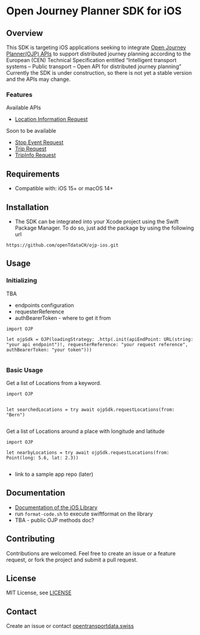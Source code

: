 # Open Journey Planner SDK for iOS

## Overview

This SDK is targeting iOS applications seeking to integrate [Open Journey Planner(OJP) APIs](https://opentdatach.github.io/ojp-ios/documentation/ojp/) to support distributed journey planning according to the European (CEN) Technical Specification entitled “Intelligent transport systems – Public transport – Open API for distributed journey planning”
Currently the SDK is under construction, so there is not yet a stable version and the APIs may change.

### Features

Available APIs
- [Location Information Request](https://opentransportdata.swiss/en/cookbook/location-information-service/)

Soon to be available
- [Stop 
Event Request](https://opentransportdata.swiss/en/cookbook/ojp-stopeventservice/)
- [Trip Request](https://opentransportdata.swiss/en/cookbook/ojptriprequest/)
- [TripInfo Request](https://opentransportdata.swiss/en/cookbook/ojptripinforequest/)

## Requirements

- Compatible with: iOS 15+ or macOS 14+

## Installation

- The SDK can be integrated into your Xcode project using the Swift Package Manager. To do so, just add the package by using the following url
```
https://github.com/openTdataCH/ojp-ios.git
```

## Usage

### Initializing
TBA
- endpoints configuration
- requesterReference
- authBearerToken - where to get it from

```
import OJP

let ojpSdk = OJP(loadingStrategy: .http(.init(apiEndPoint: URL(string: "your api endpoint")!, requesterReference: "your request reference", authBearerToken: "your token")))
        

```

### Basic Usage

Get a list of Locations from a keyword.

```
import OJP


let searchedLocations = try await ojpSdk.requestLocations(from: "Bern")
                   

```


Get a list of Locations around a place with longitude and latitude

```
import OJP

let nearbyLocations = try await ojpSdk.requestLocations(from: Point(long: 5.6, lat: 2.3))
                           

```


- link to a sample app repo (later)

## Documentation

- [Documentation of the iOS Library](https://opentdatach.github.io/ojp-ios/documentation/ojp/)
- run `format-code.sh` to execute swiftformat on the library
- TBA - public OJP methods doc?

## Contributing

Contributions are welcomed. Feel free to create an issue or a feature request, or fork the project and submit a pull request.

## License

MIT License, see [LICENSE](./LICENSE)

## Contact

Create an issue or contact [opentransportdata.swiss](https://opentransportdata.swiss/en/contact-2/)

